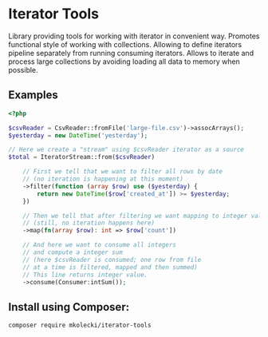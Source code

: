 # Iterator Tools

Library providing tools for working with iterator in convenient way. Promotes functional style of
working with collections. Allowing to define iterators pipeline separately from running consuming iterators.
Allows to iterate and process large collections by avoiding loading all data to memory when possible.

## Examples

```php
<?php

$csvReader = CsvReader::fromFile('large-file.csv')->assocArrays();
$yesterday = new DateTime('yesterday');

// Here we create a "stream" using $csvReader iterator as a source
$total = IteratorStream::from($csvReader)

    // First we tell that we want to filter all rows by date
    // (no iteration is happening at this moment)
    ->filter(function (array $row) use ($yesterday) {
        return new DateTime($row['created_at']) >= $yesterday;
    })

    // Then we tell that after filtering we want mapping to integer values
    // (still, no iteration happens here)
    ->map(fn(array $row): int => $row['count'])

    // And here we want to consume all integers
    // and compute a integer sum
    // (here $csvReader is consumed; one row from file
    // at a time is filtered, mapped and then summed)
    // This line returns integer value.
    ->consume(Consumer:intSum());
```

## Install using Composer:

```bash
composer require mkolecki/iterator-tools
```
